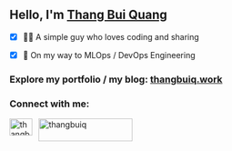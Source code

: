 <h2>Hello, I'm <a href="https://thangbuiq.work/" target="blank"> Thang Bui Quang </a> </h2>

- [x] 👨‍💻 A simple guy who loves coding and sharing

- [x] 🚣 On my way to MLOps / DevOps Engineering

<h3 align="left">
  Explore my portfolio / my blog: <a href="https://thangbuiq.work/" target="blank"> thangbuiq.work </a> 
</h3>
<h3 align="left">Connect with me:</h3>

<p>
  <a href="https://linkedin.com/in/thangbuiq" target="blank">
    <img align="left" src="https://raw.githubusercontent.com/rahuldkjain/github-profile-readme-generator/master/src/images/icons/Social/linked-in-alt.svg" alt="thangbuiq" height="30" width="40" />
  </a>
</p>

<p>
  &nbsp;
  <a href="https://ko-fi.com/thangbuiq" target="blank">
    <img align="center" src="https://cdn.ko-fi.com/cdn/kofi3.png?v=3" height="40" width="165" alt="thangbuiq" />
  </a>
</p>
